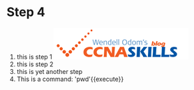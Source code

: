 # Step 4
1. this is step 1
![A figure](./assets/ccnaskills-logo.png)
2. this is step 2
3. this is yet another step
4. This is a command: 'pwd'{{execute}}